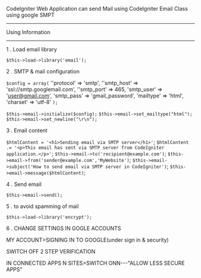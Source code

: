 CodeIgniter Web Application can send Mail using CodeIgniter Email Class using google SMPT 


*******************
Using  Information
*******************

1 . Load email library

`$this->load->library('email');`

2 . SMTP & mail configuration

`$config = array(`
    ''protocol' => 'smtp',
    ''smtp_host' => 'ssl://smtp.googlemail.com',
    ''smtp_port' => 465,
    'smtp_user' => 'user@gmail.com',
    'smtp_pass' => 'gmail_password',
    'mailtype' => 'html',
    'charset' => 'utf-8'
`);`

`$this->email->initialize($config);`
`$this->email->set_mailtype("html");`
`$this->email->set_newline("\r\n");`

3 . Email content

`$htmlContent = '<h1>Sending email via SMTP server</h1>'`;
`$htmlContent .= '<p>This email has sent via SMTP server from CodeIgniter application.</p>'`;
`$this->email->to('recipient@example.com')`;
`$this->email->from('sender@example.com','MyWebsite')`;
`$this->email->subject('How to send email via SMTP server in CodeIgniter')`;
`$this->email->message($htmlContent)`;

4 . Send email

`$this->email->send();`

5 . to avoid spamming of mail

 `$this->load->library('encrypt');`

 6 .  CHANGE SETTINGS IN GOGLE ACCOUNTS  

MY ACCOUNT>SIGNING IN TO GOOGLE(under sign in & security)

SWITCH OFF 2 STEP VERIFICATION

IN CONNECTED APPS N SITES>SWITCH ONN---"ALLOW LESS SECURE APPS"
